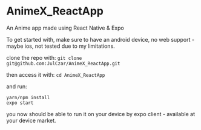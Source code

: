 # AnimeX_ReactApp
An Anime app made using React Native &amp; Expo 

To get started with, make sure to have an android device,
no web support - maybe ios, not tested due to my limitations.

clone the repo with: ```git clone git@github.com:JulCzar/AnimeX_ReactApp.git```

then access it with: ```cd AnimeX_ReactApp```

and run:

```
yarn/npm install
expo start
```

you now should be able to run it on your device by expo client - available at your device market.
